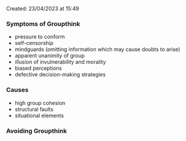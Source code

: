 Created: 23/04/2023 at 15:49

### Symptoms of Groupthink
- pressure to conform
- self-censorship
- mindguards (omitting information which may cause doubts to arise)
- apparent unanimity of group
- illusion of invulnerability and morality
- biased perceptions
- defective decision-making strategies

### Causes
- high group cohesion
- structural faults
- situational elements

### Avoiding Groupthink